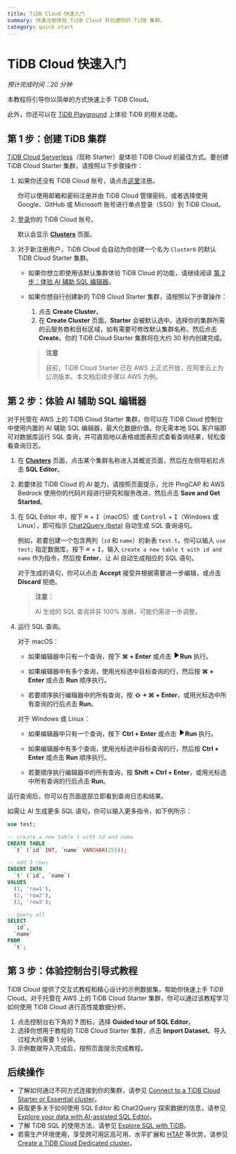 ```yaml
---
title: TiDB Cloud 快速入门
summary: 快速注册体验 TiDB Cloud 并创建你的 TiDB 集群。
category: quick start
---
```


# TiDB Cloud 快速入门

*预计完成时间：20 分钟*

本教程将引导你以简单的方式快速上手 TiDB Cloud。

此外，你还可以在 [TiDB Playground](https://play.tidbcloud.com/?utm_source=docs&utm_medium=tidb_cloud_quick_start) 上体验 TiDB 的相关功能。

## 第 1 步：创建 TiDB 集群

[TiDB Cloud Serverless](/tidb-cloud/select-cluster-tier.md#tidb-cloud-serverless)（现称 Starter）是体验 TiDB Cloud 的最佳方式。要创建 TiDB Cloud Starter 集群，请按照以下步骤操作：

1. 如果你还没有 TiDB Cloud 账号，请点击[这里](https://tidbcloud.com/free-trial)注册。

    你可以使用邮箱和密码注册并由 TiDB Cloud 管理密码，或者选择使用 Google、GitHub 或 Microsoft 账号进行单点登录（SSO）到 TiDB Cloud。

2. [登录](https://tidbcloud.com/)你的 TiDB Cloud 账号。

    默认会显示 [**Clusters**](https://tidbcloud.com/project/clusters) 页面。

3. 对于新注册用户，TiDB Cloud 会自动为你创建一个名为 `Cluster0` 的默认 TiDB Cloud Starter 集群。

    - 如果你想立即使用该默认集群体验 TiDB Cloud 的功能，请继续阅读 [第 2 步：体验 AI 辅助 SQL 编辑器](#step-2-try-ai-assisted-sql-editor)。
    - 如果你想自行创建新的 TiDB Cloud Starter 集群，请按照以下步骤操作：

        1. 点击 **Create Cluster**。
        2. 在 **Create Cluster** 页面，**Starter** 会被默认选中。选择你的集群所需的云服务商和目标区域，如有需要可修改默认集群名称，然后点击 **Create**。你的 TiDB Cloud Starter 集群将在大约 30 秒内创建完成。

        > **注意**
        >
        > 目前，TiDB Cloud Starter 已在 AWS 上正式开放，在阿里云上为公测版本。本文档后续步骤以 AWS 为例。

## 第 2 步：体验 AI 辅助 SQL 编辑器

对于托管在 AWS 上的 TiDB Cloud Starter 集群，你可以在 TiDB Cloud 控制台中使用内置的 AI 辅助 SQL 编辑器，最大化数据价值。你无需本地 SQL 客户端即可对数据库运行 SQL 查询，并可直观地以表格或图表形式查看查询结果，轻松查看查询日志。

1. 在 [**Clusters**](https://tidbcloud.com/project/clusters) 页面，点击某个集群名称进入其概览页面，然后在左侧导航栏点击 **SQL Editor**。

2. 若要体验 TiDB Cloud 的 AI 能力，请按照页面提示，允许 PingCAP 和 AWS Bedrock 使用你的代码片段进行研究和服务改进，然后点击 **Save and Get Started**。

3. 在 SQL Editor 中，按下 <kbd>⌘</kbd> + <kbd>I</kbd>（macOS）或 <kbd>Control</kbd> + <kbd>I</kbd>（Windows 或 Linux），即可指示 [Chat2Query (beta)](/tidb-cloud/tidb-cloud-glossary.md#chat2query) 自动生成 SQL 查询语句。

    例如，若要创建一个包含两列（`id` 和 `name`）的新表 `test.t`，你可以输入 `use test;` 指定数据库，按下 <kbd>⌘</kbd> + <kbd>I</kbd>，输入 `create a new table t with id and name` 作为指令，然后按 **Enter**，让 AI 自动生成相应的 SQL 语句。

    对于生成的语句，你可以点击 **Accept** 接受并根据需要进一步编辑，或点击 **Discard** 拒绝。

    > **注意：**
    >
    > AI 生成的 SQL 查询并非 100% 准确，可能仍需进一步调整。

4. 运行 SQL 查询。

    <SimpleTab>
    <div label="macOS">

    对于 macOS：

    - 如果编辑器中只有一个查询，按下 **⌘ + Enter** 或点击 <svg width="1rem" height="1rem" viewBox="0 0 24 24" fill="none" xmlns="http://www.w3.org/2000/svg"><path d="M6.70001 20.7756C6.01949 20.3926 6.00029 19.5259 6.00034 19.0422L6.00034 12.1205L6 5.33028C6 4.75247 6.00052 3.92317 6.38613 3.44138C6.83044 2.88625 7.62614 2.98501 7.95335 3.05489C8.05144 3.07584 8.14194 3.12086 8.22438 3.17798L19.2865 10.8426C19.2955 10.8489 19.304 10.8549 19.3126 10.8617C19.4069 10.9362 20 11.4314 20 12.1205C20 12.7913 19.438 13.2784 19.3212 13.3725C19.307 13.3839 19.2983 13.3902 19.2831 13.4002C18.8096 13.7133 8.57995 20.4771 8.10002 20.7756C7.60871 21.0812 7.22013 21.0683 6.70001 20.7756Z" fill="currentColor"></path></svg>**Run** 执行。

    - 如果编辑器中有多个查询，使用光标选中目标查询的行，然后按 **⌘ + Enter** 或点击 **Run** 顺序执行。

    - 若要顺序执行编辑器中的所有查询，按 **⇧ + ⌘ + Enter**，或用光标选中所有查询的行后点击 **Run**。

    </div>

    <div label="Windows/Linux">

    对于 Windows 或 Linux：

    - 如果编辑器中只有一个查询，按下 **Ctrl + Enter** 或点击 <svg width="1rem" height="1rem" viewBox="0 0 24 24" fill="none" xmlns="http://www.w3.org/2000/svg"><path d="M6.70001 20.7756C6.01949 20.3926 6.00029 19.5259 6.00034 19.0422L6.00034 12.1205L6 5.33028C6 4.75247 6.00052 3.92317 6.38613 3.44138C6.83044 2.88625 7.62614 2.98501 7.95335 3.05489C8.05144 3.07584 8.14194 3.12086 8.22438 3.17798L19.2865 10.8426C19.2955 10.8489 19.304 10.8549 19.3126 10.8617C19.4069 10.9362 20 11.4314 20 12.1205C20 12.7913 19.438 13.2784 19.3212 13.3725C19.307 13.3839 19.2983 13.3902 19.2831 13.4002C18.8096 13.7133 8.57995 20.4771 8.10002 20.7756C7.60871 21.0812 7.22013 21.0683 6.70001 20.7756Z" fill="currentColor"></path></svg>**Run** 执行。

    - 如果编辑器中有多个查询，使用光标选中目标查询的行，然后按 **Ctrl + Enter** 或点击 **Run** 顺序执行。

    - 若要顺序执行编辑器中的所有查询，按 **Shift + Ctrl + Enter**，或用光标选中所有查询的行后点击 **Run**。

    </div>
    </SimpleTab>

运行查询后，你可以在页面底部立即看到查询日志和结果。

如需让 AI 生成更多 SQL 语句，你可以输入更多指令，如下例所示：

```sql
use test;

-- create a new table t with id and name 
CREATE TABLE
  `t` (`id` INT, `name` VARCHAR(255));

-- add 3 rows 
INSERT INTO
  `t` (`id`, `name`)
VALUES
  (1, 'row1'),
  (2, 'row2'),
  (3, 'row3');

-- query all
SELECT
  `id`,
  `name`
FROM
  `t`;
```

## 第 3 步：体验控制台引导式教程

TiDB Cloud 提供了交互式教程和精心设计的示例数据集，帮助你快速上手 TiDB Cloud。对于托管在 AWS 上的 TiDB Cloud Starter 集群，你可以通过该教程学习如何使用 TiDB Cloud 进行高性能数据分析。

1. 点击控制台右下角的 **?** 图标，选择 **Guided tour of SQL Editor**。
2. 选择你想用于教程的 TiDB Cloud Starter 集群，点击 **Import Dataset**。导入过程大约需要 1 分钟。
3. 示例数据导入完成后，按照页面提示完成教程。

## 后续操作

- 了解如何通过不同方式连接到你的集群，请参见 [Connect to a TiDB Cloud Starter or Essential cluster](/tidb-cloud/connect-to-tidb-cluster-serverless.md)。
- 获取更多关于如何使用 SQL Editor 和 Chat2Query 探索数据的信息，请参见 [Explore your data with AI-assisted SQL Editor](/tidb-cloud/explore-data-with-chat2query.md)。
- 了解 TiDB SQL 的使用方法，请参见 [Explore SQL with TiDB](/basic-sql-operations.md)。
- 若需生产环境使用，享受跨可用区高可用、水平扩展和 [HTAP](https://en.wikipedia.org/wiki/Hybrid_transactional/analytical_processing) 等优势，请参见 [Create a TiDB Cloud Dedicated cluster](/tidb-cloud/create-tidb-cluster.md)。